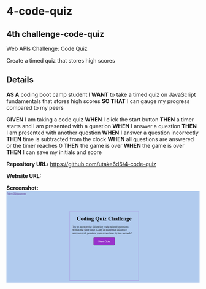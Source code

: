 # 4-code-quiz

## 4th challenge-code-quiz

Web APIs Challenge: Code Quiz

Create a timed quiz that stores high scores

## Details

**AS A** coding boot camp student
**I WANT** to take a timed quiz on JavaScript fundamentals that stores high scores
**SO THAT** I can gauge my progress compared to my peers

**GIVEN** I am taking a code quiz
**WHEN** I click the start button
**THEN** a timer starts and I am presented with a question
**WHEN** I answer a question
**THEN** I am presented with another question
**WHEN** I answer a question incorrectly
**THEN** time is subtracted from the clock
**WHEN** all questions are answered or the timer reaches 0
**THEN** the game is over
**WHEN** the game is over
**THEN** I can save my initials and score

**Repository URL:** https://github.com/utake6d6/4-code-quiz

**Website URL:** 

**Screenshot:** ![picture](https://github.com/utake6d6/4-code-quiz/blob/main/quizpic.png)
